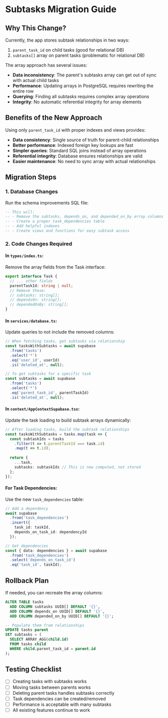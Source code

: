 # Subtasks Migration Guide

## Why This Change?

Currently, the app stores subtask relationships in two ways:
1. `parent_task_id` on child tasks (good for relational DB)
2. `subtasks[]` array on parent tasks (problematic for relational DB)

The array approach has several issues:
- **Data inconsistency**: The parent's subtasks array can get out of sync with actual child tasks
- **Performance**: Updating arrays in PostgreSQL requires rewriting the entire row
- **Querying**: Finding all subtasks requires complex array operations
- **Integrity**: No automatic referential integrity for array elements

## Benefits of the New Approach

Using only `parent_task_id` with proper indexes and views provides:
- **Data consistency**: Single source of truth for parent-child relationships
- **Better performance**: Indexed foreign key lookups are fast
- **Simpler queries**: Standard SQL joins instead of array operations
- **Referential integrity**: Database ensures relationships are valid
- **Easier maintenance**: No need to sync array with actual relationships

## Migration Steps

### 1. Database Changes

Run the schema improvements SQL file:
```sql
-- This will:
-- - Remove the subtasks, depends_on, and depended_on_by array columns
-- - Create a proper task_dependencies table
-- - Add helpful indexes
-- - Create views and functions for easy subtask access
```

### 2. Code Changes Required

#### In `types/index.ts`:
Remove the array fields from the Task interface:
```typescript
export interface Task {
  // ... other fields
  parentTaskId: string | null;
  // Remove these:
  // subtasks: string[];
  // dependsOn: string[];
  // dependedOnBy: string[];
}
```

#### In `services/database.ts`:
Update queries to not include the removed columns:
```typescript
// When fetching tasks, get subtasks via relationship
const tasksWithSubtasks = await supabase
  .from('tasks')
  .select('*')
  .eq('user_id', userId)
  .is('deleted_at', null);

// To get subtasks for a specific task
const subtasks = await supabase
  .from('tasks')
  .select('*')
  .eq('parent_task_id', parentTaskId)
  .is('deleted_at', null);
```

#### In `context/AppContextSupabase.tsx`:
Update the task loading to build subtask arrays dynamically:
```typescript
// After loading tasks, build the subtask relationships
const tasksWithSubtasks = tasks.map(task => {
  const subtaskIds = tasks
    .filter(t => t.parentTaskId === task.id)
    .map(t => t.id);
  
  return {
    ...task,
    subtasks: subtaskIds // This is now computed, not stored
  };
});
```

#### For Task Dependencies:
Use the new `task_dependencies` table:
```typescript
// Add a dependency
await supabase
  .from('task_dependencies')
  .insert({
    task_id: taskId,
    depends_on_task_id: dependencyId
  });

// Get dependencies
const { data: dependencies } = await supabase
  .from('task_dependencies')
  .select('depends_on_task_id')
  .eq('task_id', taskId);
```

## Rollback Plan

If needed, you can recreate the array columns:
```sql
ALTER TABLE tasks 
  ADD COLUMN subtasks UUID[] DEFAULT '{}',
  ADD COLUMN depends_on UUID[] DEFAULT '{}',
  ADD COLUMN depended_on_by UUID[] DEFAULT '{}';

-- Populate them from relationships
UPDATE tasks parent
SET subtasks = (
  SELECT ARRAY_AGG(child.id)
  FROM tasks child
  WHERE child.parent_task_id = parent.id
);
```

## Testing Checklist

- [ ] Creating tasks with subtasks works
- [ ] Moving tasks between parents works
- [ ] Deleting parent tasks handles subtasks correctly
- [ ] Task dependencies can be created/removed
- [ ] Performance is acceptable with many subtasks
- [ ] All existing features continue to work